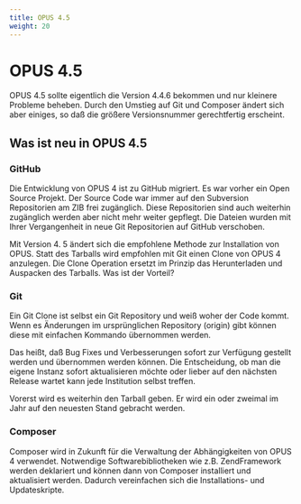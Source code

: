 ```yaml
---
title: OPUS 4.5
weight: 20
---
```


# OPUS 4.5

OPUS 4.5 sollte eigentlich die Version 4.4.6 bekommen und nur kleinere Probleme beheben. Durch den Umstieg auf Git und 
Composer ändert sich aber einiges, so daß die größere Versionsnummer gerechtfertig erscheint. 

## Was ist neu in OPUS 4.5

### GitHub

Die Entwicklung von OPUS 4 ist zu GitHub migriert. Es war vorher ein Open Source Projekt. Der Source Code war immer auf
den Subversion Repositorien am ZIB frei zugänglich. Diese Repositorien sind auch weiterhin zugänglich werden aber nicht
mehr weiter gepflegt.  Die Dateien wurden mit Ihrer Vergangenheit in neue Git Repositorien auf GitHub verschoben.

Mit Version 4. 5 ändert sich die empfohlene Methode zur Installation von OPUS. Statt des Tarballs wird empfohlen mit Git
einen Clone von OPUS 4 anzulegen. Die Clone Operation ersetzt im Prinzip das Herunterladen und Auspacken des Tarballs.
Was ist der Vorteil?

### Git

Ein Git Clone ist selbst ein Git Repository und weiß woher der Code kommt. Wenn es Änderungen im ursprünglichen
Repository (origin) gibt können diese mit einfachen Kommando übernommen werden.

Das heißt, daß Bug Fixes und Verbesserungen sofort zur Verfügung gestellt werden und übernommen werden können. Die
Entscheidung, ob man die eigene Instanz sofort aktualisieren möchte oder lieber auf den nächsten Release wartet kann
jede Institution selbst treffen.

Vorerst wird es weiterhin den Tarball geben. Er wird ein oder zweimal im Jahr auf den neuesten Stand gebracht werden.

### Composer

Composer wird in Zukunft für die Verwaltung der Abhängigkeiten von OPUS 4 verwendet. Notwendige Softwarebibliotheken
wie z.B. ZendFramework werden deklariert und können dann von Composer installiert und aktualisiert werden. Dadurch 
vereinfachen sich die Installations- und Updateskripte.


